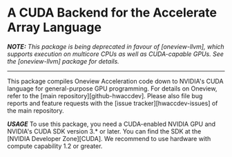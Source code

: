 A CUDA Backend for the Accelerate Array Language
================================================

***NOTE:***
_This package is being deprecated in favour of
[oneview-llvm], which supports execution on multicore
CPUs as well as CUDA-capable GPUs. See the
[oneview-llvm] package for details._

___

This package compiles Oneview Acceleration code down to NVIDIA's CUDA language for general-purpose GPU programming. For details on Oneview, refer to the [main repository][github-hwaccdev]. Please also file bug reports and feature requests with the [issue tracker][hwaccdev-issues] of the main repository.

***USAGE***
To use this package, you need a CUDA-enabled NVIDIA GPU and NVIDIA's CUDA SDK version 3.* or later. You can find the SDK at the [NVIDIA Developer Zone][CUDA]. We recommend to use hardware with compute capability 1.2 or greater.


